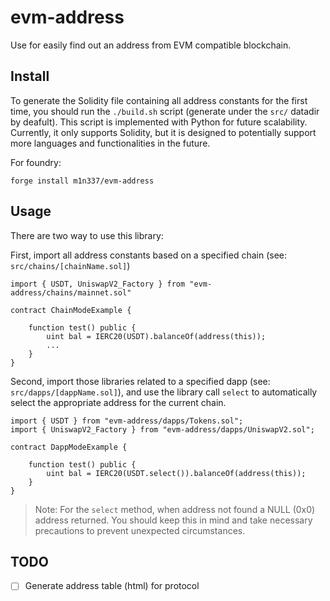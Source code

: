 # evm-address

Use for easily find out an address from EVM compatible blockchain.

## Install

To generate the Solidity file containing all address constants for the first time, you should run the `./build.sh` script (generate under the `src/` datadir by deafult). 
This script is implemented with Python for future scalability. Currently, it only supports Solidity, but it is designed to potentially support more languages and functionalities in the future.

For foundry:

`forge install m1n337/evm-address`

## Usage

There are two way to use this library:

First, import all address constants based on a specified chain (see: `src/chains/[chainName.sol]`)

```solidity
import { USDT, UniswapV2_Factory } from "evm-address/chains/mainnet.sol"

contract ChainModeExample {

    function test() public {
        uint bal = IERC20(USDT).balanceOf(address(this));
        ...
    }
}
```

Second, import those libraries related to a specified dapp (see: `src/dapps/[dappName.sol]`), and use the library call `select` to automatically select the appropriate address for the current chain.

```solidity
import { USDT } from "evm-address/dapps/Tokens.sol";
import { UniswapV2_Factory } from "evm-address/dapps/UniswapV2.sol";

contract DappModeExample {
    
    function test() public {
        uint bal = IERC20(USDT.select()).balanceOf(address(this));
    }
}
```

> Note: For the `select` method, when address not found a NULL (0x0) address returned.
> You should keep this in mind and take necessary precautions to prevent unexpected circumstances.


## TODO

- [ ] Generate address table (html) for protocol